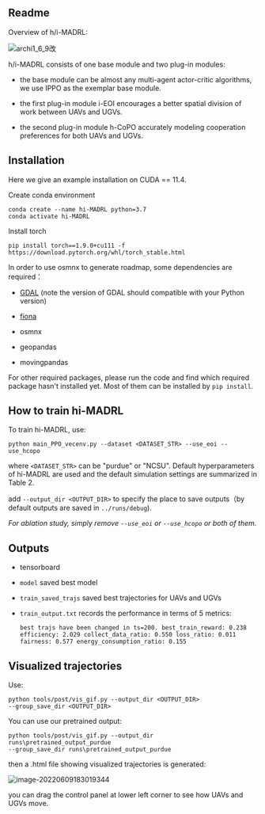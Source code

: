 ## Readme

Overview of h/i-MADRL:

![archi1_6_9改](https://cdn.jsdelivr.net/gh/1candoallthings/figure-bed@main/img/202206091648024.png)

h/i-MADRL consists of one base module and two plug-in modules:

- the base module can be almost any multi-agent actor-critic algorithms, we use IPPO as the exemplar base module.

- the first plug-in module i-EOI encourages a better spatial division of work between UAVs and UGVs.


- the second plug-in module h-CoPO accurately modeling cooperation preferences for both UAVs and UGVs.

## Installation
Here we give an example installation on CUDA == 11.4.

Create conda environment

```
conda create --name hi-MADRL python=3.7
conda activate hi-MADRL
```

Install torch

```
pip install torch==1.9.0+cu111 -f https://download.pytorch.org/whl/torch_stable.html
```

In order to use osmnx to generate roadmap, some dependencies are required：

- [GDAL](https://www.lfd.uci.edu/~gohlke/pythonlibs/#gdal) (note the version of GDAL should compatible with your Python version)

- [fiona](https://www.lfd.uci.edu/~gohlke/pythonlibs/#gdal) 
- osmnx
- geopandas
- movingpandas

For other required packages, please run the code and find which required package hasn't installed yet. Most of them can be installed by `pip install`.

## How to train hi-MADRL

To train hi-MADRL, use:

```
python main_PPO_vecenv.py --dataset <DATASET_STR> --use_eoi --use_hcopo
```

where `<DATASET_STR>` can be "purdue" or "NCSU". Default hyperparameters of hi-MADRL are used and the default simulation settings are summarized in Table 2.

add `--output_dir <OUTPUT_DIR>` to specify the place to save outputs（by default outputs are saved in  `../runs/debug`).

*For ablation study, simply remove `--use_eoi` or `--use_hcopo` or both of them.*

## Outputs

- tensorboard
- `model` saved best model
- `train_saved_trajs` saved best trajectories for UAVs and UGVs

- `train_output.txt` records the performance in terms of 5 metrics:

  ```
  best trajs have been changed in ts=200. best_train_reward: 0.238 efficiency: 2.029 collect_data_ratio: 0.550 loss_ratio: 0.011 fairness: 0.577 energy_consumption_ratio: 0.155
  ```

## Visualized trajectories

Use:

```
python tools/post/vis_gif.py --output_dir <OUTPUT_DIR>
--group_save_dir <OUTPUT_DIR>
```

You can use our pretrained output:

```
python tools/post/vis_gif.py --output_dir runs\pretrained_output_purdue
--group_save_dir runs\pretrained_output_purdue
```

then a .html file showing visualized trajectories is generated:

![image-20220609183019344](https://cdn.jsdelivr.net/gh/1candoallthings/figure-bed@main/img/202206091830013.png)

you can drag the control panel at lower left corner to see how UAVs and UGVs move.
